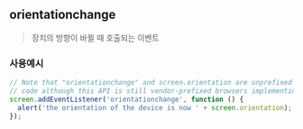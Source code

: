 ## **orientationchange**

> 장치의 방향이 바뀔 때 호출되는 이벤트

### 사용예시

```jsx
// Note that "orientationchange" and screen.orientation are unprefixed in the following
// code although this API is still vendor-prefixed browsers implementing it.
screen.addEventListener('orientationchange', function () {
  alert('the orientation of the device is now ' + screen.orientation);
});
```
